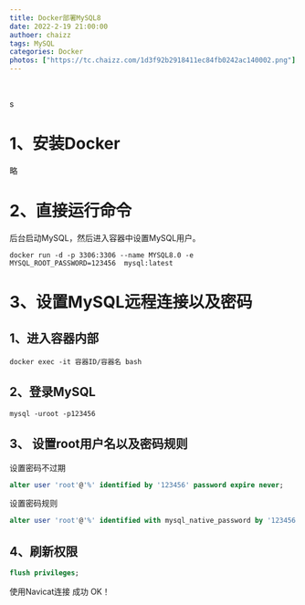 ```yaml
---
title: Docker部署MySQL8
date: 2022-2-19 21:00:00
authoer: chaizz
tags: MySQL
categories: Docker
photos: ["https://tc.chaizz.com/1d3f92b2918411ec84fb0242ac140002.png"]
---
```


​                         

<!--more-->



s

# 1、安装Docker

略

# 2、直接运行命令

后台启动MySQL，然后进入容器中设置MySQL用户。

```shell
docker run -d -p 3306:3306 --name MYSQL8.0 -e MYSQL_ROOT_PASSWORD=123456  mysql:latest
```

# 3、设置MySQL远程连接以及密码 

##  1、进入容器内部

```shell
docker exec -it 容器ID/容器名 bash
```

## 2、登录MySQL

```shell
mysql -uroot -p123456
```

## 3、 设置root用户名以及密码规则

设置密码不过期

```sql
alter user 'root'@'%' identified by '123456' password expire never;
```

设置密码规则

```sql
alter user 'root'@'%' identified with mysql_native_password by '123456';
```

## 4、刷新权限

```sql
flush privileges;
```

使用Navicat连接 成功 OK！





